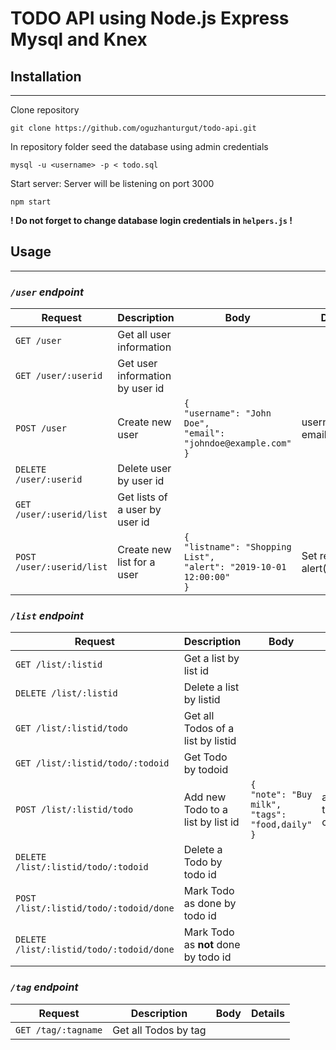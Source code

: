 # TODO API using Node.js Express Mysql and Knex

## Installation

---------------

Clone repository

`git clone https://github.com/oguzhanturgut/todo-api.git`

In repository folder seed the database using admin credentials

`mysql -u <username> -p < todo.sql`

Start server: Server will be listening on port 3000

`npm start`

**! Do not forget to change database login credentials in `helpers.js` !**

## Usage

---------------

### *`/user` endpoint*

| **Request**               | **Description**                 | **Body**                                                                            | **Details**                  |
| ------------------------- | ------------------------------- | ----------------------------------------------------------------------------------- | ---------------------------- |
| `GET /user`               | Get all user information        |                                                                                     |                              |
| `GET /user/:userid`       | Get user information by user id |                                                                                     |                              |
| `POST /user`              | Create new user                 | `{`<br/>`"username": "John Doe",`<br/>`"email": "johndoe@example.com"`<br/>`}`      | username, email(required)    |
| `DELETE /user/:userid`    | Delete user by user id          |                                                                                     |                              |
| `GET /user/:userid/list`  | Get lists of a user by user id  |                                                                                     |                              |
| `POST /user/:userid/list` | Create new list for a user      | `{`<br/>`"listname": "Shopping List",`<br/>`"alert": "2019-10-01 12:00:00"`<br/>`}` | Set reminder alert(optional) |

### *`/list` endpoint*

| **Request**                              | **Description**                      | **Body**                                                         | **Details**                             |
| ---------------------------------------- | ------------------------------------ | ---------------------------------------------------------------- | --------------------------------------- |
| `GET /list/:listid`                      | Get a list by list id                |                                                                  |                                         |
| `DELETE /list/:listid`                   | Delete a list by listid              |                                                                  |                                         |
| `GET /list/:listid/todo`                 | Get all Todos of a list by listid    |                                                                  |                                         |
| `GET /list/:listid/todo/:todoid`         | Get Todo by todoid                   |                                                                  |                                         |
| `POST /list/:listid/todo`                | Add new Todo to a list by list id    | `{`<br/>`"note": "Buy milk",`<br/>`"tags": "food,daily"`<br/>`}` | add multiple tags using comma(optional) |
| `DELETE /list/:listid/todo/:todoid`      | Delete a Todo by todo id             |                                                                  |                                         |
| `POST /list/:listid/todo/:todoid/done`   | Mark Todo as done by todo id         |                                                                  |                                         |
| `DELETE /list/:listid/todo/:todoid/done` | Mark Todo as **not** done by todo id |                                                                  |                                         |

### *`/tag` endpoint*

| **Request**         | **Description**      | **Body** | **Details** |
| ------------------- | -------------------- | -------- | ----------- |
| `GET /tag/:tagname` | Get all Todos by tag |          |             |